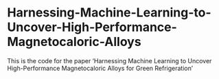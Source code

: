 # Harnessing-Machine-Learning-to-Uncover-High-Performance-Magnetocaloric-Alloys
This is the code for the paper ‘Harnessing Machine Learning to Uncover High-Performance Magnetocaloric Alloys for Green Refrigeration’
